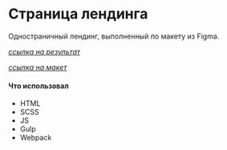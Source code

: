 # Страница лендинга

Одностраничный лендинг, выполненный по макету из Figma.

[_ссылка на результат_](https://bulakhovalexey.github.io/indonesia__portfolio-/)

[_ссылка на макет_](<https://www.figma.com/file/eGxPiplhJGqhf0F3Lwlw25/%5BPublished%5D%5BEN%5D-%C2%ABQWERy%C2%BB-(Copy)?node-id=0%3A1&t=goMbq9a79AnA05k7-0>)

#### Что использовал

- HTML
- SCSS
- JS
- Gulp
- Webpack
